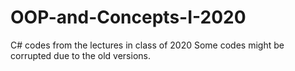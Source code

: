 # OOP-and-Concepts-I-2020
C# codes from the lectures in class of 2020
Some codes might be corrupted due to the old versions.
